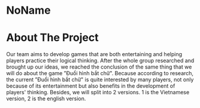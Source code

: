# NoName

# About The Project
Our team aims to develop games that are both entertaining and helping players practice their logical thinking. After the whole group researched and brought up our ideas, we reached the conclusion of the same thing that we will do about the game ”Đuổi hình bắt chữ". Because according to research, the current ”Đuổi hình bắt chữ" is quite interested by many players, not only because of its entertainment but also benefits in the development of players' thinking. Besides, we will split into 2 versions. 1 is the Vietnamese version, 2 is the english version.
